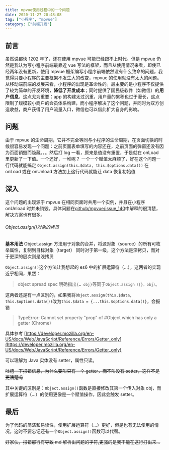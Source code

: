 ```yaml
---
title: mpvue使用过程中的一个问题
date: 2020-11-27 20:48:08
tag: ["小程序", "mpvue"]
category: ["前端开发"]
---
```


## 前言

虽然说都快 1202 年了，还在使用 mpvue 可能已经跟不上时代。但是 mpvue 仍然是我认为写小程序前端最靠近 vue 写法的框架，而且从使用情况来看，即使已经两年没有更新，使用 mpvue 框架编写小程序前端依然没有什么致命的问题，我觉得只要小程序的主要框架不发生大的改变，mpvue 的使用就没有太大的问题。
从移动端前端的发展来看，小程序的出现是革命性的。最主要的是小程序不仅提供了较为简单的开发环境，**降低了开发成本**；同时提供了国民级软件（如微信）的**用户信息**。这点尤为重要：app 的构建太过沉重，用户量的累积也过于漫长，这点限制了规模较小商户的会员体系构建，而小程序解决了这个问题，并同时为双方创造收益，商户获得了用户流量入口，微信也可以借此扩大自身的影响。

## 问题

由于 mpvue 的生命周期，它并不完全等同与小程序的生命周期，在页面切换的时候很容易发现一个问题：之前页面表单填写的内容还在，之前页面的弹窗还没有因为页面销毁而隐藏。。。然后打 log 一看，原来是值没有重置，于是就在 onLoad 里更新了一下值。一个还好，一堆呢？
一个一个赋值太麻烦了，好在这个问题一行代码就能搞定
`Object.assign(this.$data, this.$options.data())`
在 onLoad 或在 onUnload 方法加上这行代码就能让 data 恢复初始值

## 深入

这个问题的出现源于 mpvue 在相同页面时共用一个实例，并且在小程序 onUnload 时并未销毁。具体问题在[github/mpvue/issue_140](https://github.com/Meituan-Dianping/mpvue/issues/140 "github/mpvue/issue_140")中解释的很清楚，解决方案也有很多。

###### Object.assign()对象的拷贝

**基本用法**
Object.assign 方法用于对象的合并，将源对象（source）的所有可枚举属性，复制到目标对象（target）
同时对于第一级，这个方法是深拷贝，而对于更深的层次则是浅拷贝

`Object.assign()`这个方法让我想起的 es6 中的扩展运算符（...），这两者的实现近乎相同，果然：

> object spread spec 明确指出`{… obj}`等同于`Object.assign（{}，obj）`。

这两者还是有一点区别的，如果我将`Object.assign(this.$data, this.$options.data())`改为`this.$data = {...this.$options.data()}`，会报错

> TypeError: Cannot set property "prop" of #Object which has only a getter (Chrome)

具体参考
[https://developer.mozilla.org/en-US/docs/Web/JavaScript/Reference/Errors/Getter_only](https://developer.mozilla.org/en-US/docs/Web/JavaScript/Reference/Errors/Getter_only)

可以理解为 Java 实体没有 setter，属性只读。

~~吐槽一下报错信息，为什么要叫只有一个 getter，而不叫没有 setter，这样不是更清楚吗~~

其中关键的区别是：`Object.assign()`函数是直接修改其第一个传入对象 obj，而扩展运算符（...）的使用更像是一个赋值操作，因此会触发 setter。

## 最后

为了代码的简洁和易读性，使用扩展运算符（...）更好，但是也有无法使用的情况，这时不要忘记还有一个`Object.assign()`函数可以代替。

~~好家伙，报错那行有导致 md 解析出问题的字符,更骚的是我不能在这行打出来...~~
